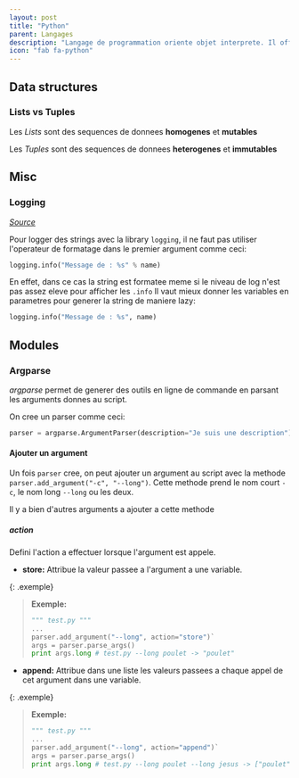```yaml
---
layout: post
title: "Python"
parent: Langages
description: "Langage de programmation oriente objet interprete. Il offre entre autre un typage dynamique fort et des outils de haut niveau"
icon: "fab fa-python"
---
```


## Data structures

### Lists vs Tuples

Les *Lists* sont des sequences de donnees **homogenes** et **mutables**

Les *Tuples* sont des sequences de donnees **heterogenes** et **immutables**

## Misc

### Logging

*[Source][source1]*

Pour logger des strings avec la library `logging`, il ne faut pas utiliser l'operateur de formatage dans le premier argument comme ceci:

```python
logging.info("Message de : %s" % name)
```

En effet, dans ce cas la string est formatee meme si le niveau de log n'est pas assez eleve pour afficher les `.info`
Il vaut mieux donner les variables en parametres pour generer la string de maniere lazy:

```python
logging.info("Message de : %s", name)
```

## Modules

### Argparse

*argparse* permet de generer des outils en ligne de commande en parsant les arguments donnes au script.

On cree un parser comme ceci:

```python
parser = argparse.ArgumentParser(description="Je suis une description")
```

#### Ajouter un argument

Un fois `parser` cree, on peut ajouter un argument au script avec la methode `parser.add_argument("-c", "--long")`. Cette methode prend le nom court `-c`, le nom long `--long` ou les deux.

Il y a bien d'autres arguments a ajouter a cette methode

##### action

Defini l'action a effectuer lorsque l'argument est appele.

- **store:** Attribue la valeur passee a l'argument a une variable.

{: .exemple}
> **Exemple:**
>
> ```python
> """ test.py """
> ...
> parser.add_argument("--long", action="store")`
> args = parser.parse_args()
> print args.long # test.py --long poulet -> "poulet"
> ```

- **append:** Attribue dans une liste les valeurs passees a chaque appel de cet argument dans une variable.

{: .exemple}
> **Exemple:**
>
> ```python
> """ test.py """
> ...
> parser.add_argument("--long", action="append")`
> args = parser.parse_args()
> print args.long # test.py --long poulet --long jesus -> ["poulet", "jesus"]
> ```

[source1]:https://stackoverflow.com/questions/29147442/how-to-fix-pylint-logging-not-lazy